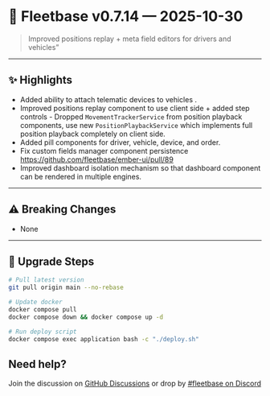 # 🚀 Fleetbase v0.7.14 — 2025-10-30

> Improved positions replay + meta field editors for drivers and vehicles”

---

## ✨ Highlights
- Added ability to attach telematic devices to vehicles .
- Improved positions replay component to use client side + added step controls - Dropped `MovementTrackerService` from position playback components, use new `PositionPlaybackService` which implements full position playback completely on client side.
- Added pill components for driver, vehicle, device, and order.
- Fix custom fields manager component persistence https://github.com/fleetbase/ember-ui/pull/89
- Improved dashboard isolation mechanism so that dashboard component can be rendered in multiple engines.

---

## ⚠️ Breaking Changes
- None

---

## 🔧 Upgrade Steps
```bash
# Pull latest version
git pull origin main --no-rebase

# Update docker
docker compose pull
docker compose down && docker compose up -d

# Run deploy script
docker compose exec application bash -c "./deploy.sh"
```

## Need help? 
Join the discussion on [GitHub Discussions](https://github.com/fleetbase/fleetbase/discussions) or drop by [#fleetbase on Discord](https://discord.com/invite/HnTqQ6zAVn)
